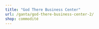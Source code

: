 ```yaml
---
title: "God There Business Center"
url: /ganta/god-there-business-center-2/
shop: commodité
---
```

